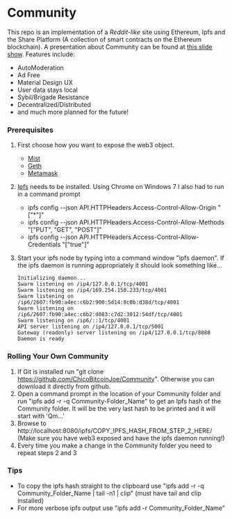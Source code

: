 # Community

This repo is an implementation of a *Reddit-like* site using Ethereum, Ipfs and the Share Platform (A collection of smart contracts on the Ethereum blockchain). A presentation about Community can be found at [this slide show](https://docs.google.com/presentation/d/1oiCmJcrn15-kK3xS-UzPbx5M1LAyRlGRRJ6q4qllw0E/edit?usp=sharing). Features include:

- AutoModeration
- Ad Free
- Material Design UX
- User data stays local
- Sybil/Brigade Resistance
- Decentralized/Distributed
- and much more planned for the future!


### Prerequisites

1. First choose how you want to expose the web3 object.
    - [Mist](https://github.com/ethereum/mist/releases)
    - [Geth](https://github.com/ethereum/go-ethereum/wiki/Building-Ethereum)
    - [Metamask](https://chrome.google.com/webstore/detail/metamask/nkbihfbeogaeaoehlefnkodbefgpgknn)  
2. [Ipfs](https://ipfs.io/docs/install/) needs to be installed. Using Chrome on Windows 7 I also had to run in a command prompt
    - ipfs config --json API.HTTPHeaders.Access-Control-Allow-Origin "[\"*\"]"
    - ipfs config --json API.HTTPHeaders.Access-Control-Allow-Methods "[\"PUT\", \"GET\", \"POST\"]"
    - ipfs config --json API.HTTPHeaders.Access-Control-Allow-Credentials "[\"true\"]"
3. Start your ipfs node by typing into a command window "ipfs daemon". If the ipfs daemon is running appropriately it should look something like...
    
    ```
    Initializing daemon...
    Swarm listening on /ip4/127.0.0.1/tcp/4001
    Swarm listening on /ip4/169.254.150.233/tcp/4001
    Swarm listening on /ip6/2607:fb90:a4ec:c6b2:900:5d14:8c0b:d38d/tcp/4001
    Swarm listening on /ip6/2607:fb90:a4ec:c6b2:d083:c7d2:3012:54df/tcp/4001
    Swarm listening on /ip6/::1/tcp/4001
    API server listening on /ip4/127.0.0.1/tcp/5001
    Gateway (readonly) server listening on /ip4/127.0.0.1/tcp/8080
    Daemon is ready
    ```

### Rolling Your Own Community

1. If Git is installed run "git clone https://github.com/ChicoBitcoinJoe/Community". Otherwise you can download it directly from github.
2. Open a command prompt in the location of your Community folder and run "ipfs add -r -q Community-Folder_Name" to get an Ipfs hash of the Community folder. It will be the very last hash to be printed and it will start with 'Qm...'
3. Browse to http://localhost:8080/ipfs/COPY_IPFS_HASH_FROM_STEP_2_HERE/ (Make sure you have web3 exposed and have the ipfs daemon running!)
4. Every time you make a change in the Community folder you need to repeat steps 2 and 3

### Tips

- To copy the ipfs hash straight to the clipboard use "ipfs add -r -q Community_Folder_Name | tail -n1 | clip" (must have tail and clip installed)
- For more verbose ipfs output use "ipfs add -r Community_Folder_Name"
